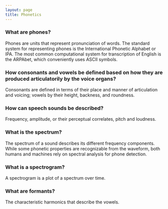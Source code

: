 ```yaml
---
layout: page
title: Phonetics
---
```


### What are phones?
Phones are units that represent pronunciation of words. The standard system for representing phones is the International Phonetic Alphabet or IPA. The most common computational system for transcription of English is the ARPAbet, which conveniently uses ASCII symbols.

### How consonants and vowels be defined based on how they are produced articulatorily by the voice organs?
Consonants are defined in terms of their place and manner of articulation and voicing; vowels by their height, backness, and roundness.

### How can speech sounds be described?
Frequency, amplitude, or their perceptual correlates, pitch and loudness.

### What is the spectrum?
The spectrum of a sound describes its different frequency components. While some phonetic properties are recognizable from the waveform, both humans and machines rely on spectral analysis for phone detection.

### What is a spectrogram?
A spectrogram is a plot of a spectrum over time.

### What are formants?
The characteristic harmonics that describe the vowels.